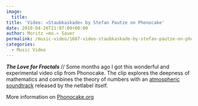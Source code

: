 ```yaml
---
image:
  title: 
title: 'Video: »Staubkaskade« by Stefan Pautze on Phonocake'
date: 2010-04-26T21:07:09+00:00
author: Moritz »mo.« Sauer
permalink: /music-video/1687-video-staubkaskade-by-stefan-pautze-on-phonocake
categories:
  - Music Video
---
```

***The Love for Fractals*** // Some months ago I got this wonderful and experimental video clip from Phonocake. The clip explores the deepness of mathematics and combines the theory of numbers with an [atmospheric soundtrack](http://phonocake.org/release.php?release_id=83&lang=1) released by the netlabel itself.

More information on [Phonocake.org](http://phonocake.org/release.php?release_id=131&lang=1)